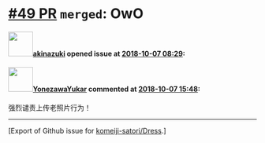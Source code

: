 # [\#49 PR](https://github.com/komeiji-satori/Dress/pull/49) `merged`: OwO

#### <img src="https://avatars.githubusercontent.com/u/43605695?u=28744b8d5b4760b4dd456ee25b64ba798d97eef2&v=4" width="50">[akinazuki](https://github.com/akinazuki) opened issue at [2018-10-07 08:29](https://github.com/komeiji-satori/Dress/pull/49):



#### <img src="https://avatars.githubusercontent.com/u/30786540?u=15ec081350983cda2cd9a3da5af6582d71200164&v=4" width="50">[YonezawaYukar](https://github.com/YonezawaYukar) commented at [2018-10-07 15:48](https://github.com/komeiji-satori/Dress/pull/49#issuecomment-427663401):

强烈谴责上传老照片行为！


-------------------------------------------------------------------------------



[Export of Github issue for [komeiji-satori/Dress](https://github.com/komeiji-satori/Dress).]
